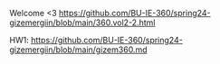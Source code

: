 Welcome <3
https://github.com/BU-IE-360/spring24-gizemergiin/blob/main/360.vol2-2.html

HW1: https://github.com/BU-IE-360/spring24-gizemergiin/blob/main/gizem360.md
